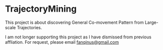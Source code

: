 # TrajectoryMining
This project is about discovering General Co-movement Pattern from Large-scale Trajectories.

I am not longer supporting this project as I have dismissed from previous affliation. For request, please email fanqinus@gmail.com 
